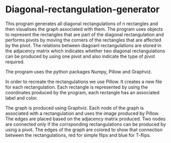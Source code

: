 # Diagonal-rectangulation-generator
This program generates all diagonal rectangulations of n rectangles and then visualises the graph associated with them. 
The program uses objects to represent the rectangles that are part of the diagonal rectangulation and performs pivots by moving the corners of the rectangles that are affected by the pivot. The relations between diagoanl rectangulations are stored in the adjacency matrix which indicates whether two diagonal rectangulations can be produced by using one pivot and also indicate the type of pivot required.

The program uses the python packages Numpy, Pillow and Graphviz.

In order to recreate the rectangulations we use Pillow. It creates a new file for each rectangulation.
Each rectangle is represented by using the coordinates produced by the program, each rectangle has an associated label and color.

The graph is produced using Graphviz. Each node of the graph is associated with a rectangulation and uses the image produced by Pillow.
The edges are placed based on the adjacency matrix produced. Two nodes are connected only if the corrsponding rectangulations can be produced by using a pivot.
The edges of the graph are colored to show that connection between the rectangulations, red for simple flips and blue for T-flips.
